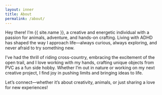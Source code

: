 ```yaml
---
layout: inner
title: About
permalink: /about/
---
```



Hey there! I’m {{ site.name }}, a creative and energetic individual with a passion for animals, adventure, and hands-on crafting. Living with ADHD has shaped the way I approach life—always curious, always exploring, and never afraid to try something new.

I’ve had the thrill of riding cross-country, embracing the excitement of the open trail, and I love working with my hands, crafting unique objects from PVC as a fun side hobby. Whether I’m out in nature or working on my next creative project, I find joy in pushing limits and bringing ideas to life.

Let’s connect—whether it’s about creativity, animals, or just sharing a love for new experiences!